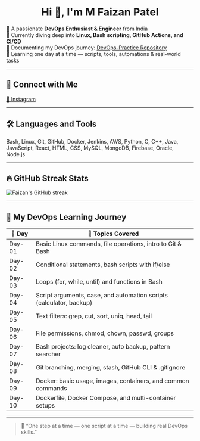 <h1 align="center">Hi 👋, I'm M Faizan Patel</h1>

🚀 A passionate **DevOps Enthusiast & Engineer** from India  
🌱 Currently diving deep into **Linux, Bash scripting, GitHub Actions, and CI/CD**  
📂 Documenting my DevOps journey: [DevOps-Practice Repository](https://github.com/Faizan960/DevOps-Practice)  
📅 Learning one day at a time — scripts, tools, automations & real-world tasks

---

## 🔗 Connect with Me

[📸 Instagram](https://instagram.com/yourprofile) <!-- Replace with actual URL -->

---

## 🛠️ Languages and Tools

Bash, Linux, Git, GitHub, Docker, Jenkins, AWS, Python, C, C++, Java, JavaScript, React, HTML, CSS, MySQL, MongoDB, Firebase, Oracle, Node.js

---

## 🔥 GitHub Streak Stats

![Faizan's GitHub streak](https://github-readme-streak-stats.herokuapp.com/?user=Faizan960&theme=dark&hide_border=true)

---

## 📅 My DevOps Learning Journey

| 📁 Day | 📜 Topics Covered |
|--------|------------------|
| Day-01 | Basic Linux commands, file operations, intro to Git & Bash |
| Day-02 | Conditional statements, bash scripts with if/else |
| Day-03 | Loops (for, while, until) and functions in Bash |
| Day-04 | Script arguments, case, and automation scripts (calculator, backup) |
| Day-05 | Text filters: grep, cut, sort, uniq, head, tail |
| Day-06 | File permissions, chmod, chown, passwd, groups |
| Day-07 | Bash projects: log cleaner, auto backup, pattern searcher |
| Day-08 | Git branching, merging, stash, GitHub CLI & .gitignore |
| Day-09 | Docker: basic usage, images, containers, and common commands |
| Day-10 | Dockerfile, Docker Compose, and multi-container setups |

---

> 💬 “One step at a time — one script at a time — building real DevOps skills.”